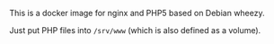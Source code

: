 This is a docker image for nginx and PHP5 based on Debian wheezy.

Just put PHP files into `/srv/www` (which is also defined as a volume).
